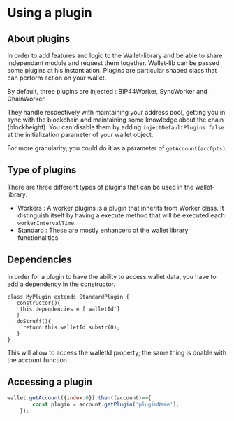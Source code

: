 # Using a plugin 

## About plugins

In order to add features and logic to the Wallet-library and be able to share independant module and request them together. 
Wallet-lib can be passed some plugins at his instantiation. 
Plugins are particular shaped class that can perform action on your wallet.

By default, three plugins are injected : BIP44Worker, SyncWorker and ChainWorker. 

They handle respectively with maintaining your address pool, getting you in sync with the blockchain and maintaining some knowledge about the chain (blockheight). 
You can disable them by adding `injectDefaultPlugins:false` at the initialization parameter of your wallet object.
 
For more granularity, you could do it as a parameter of `getAccount(accOpts)`.

## Type of plugins 

There are three different types of plugins that can be used in the wallet-library:

- Workers : A worker plugins is a plugin that inherits from Worker class. It distinguish itself by having a execute method that will be executed each `workerIntervalTime`.
- Standard : These are mostly enhancers of the wallet library functionalities.

## Dependencies

In order for a plugin to have the ability to access wallet data, you have to add a dependency in the constructor.

```
class MyPlugin extends StandardPlugin { 
   constructor(){
    this.dependencies = ['walletId']
   }
   doStruff(){
     return this.walletId.substr(0);
   }
}
```

This will allow to access the walletId property; the same thing is doable with the account function.

## Accessing a plugin 


```js
wallet.getAccount({index:0}).then((account)=>{
        const plugin = account.getPlugin('pluginName');
    });
```
